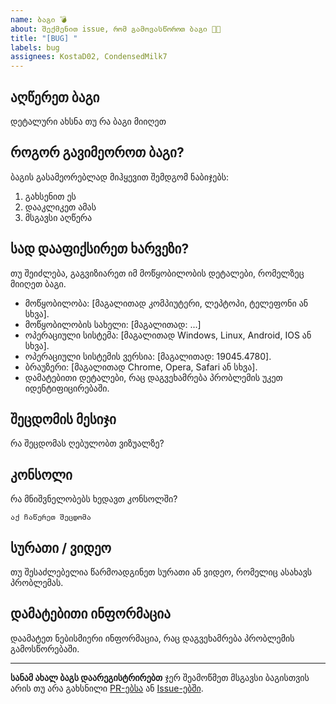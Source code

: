 ```yaml
---
name: ბაგი 💣
about: შექმენით issue, რომ გამოვასწოროთ ბაგი 👩‍💻
title: "[BUG] "
labels: bug
assignees: KostaD02, CondensedMilk7
---
```


## აღწერეთ ბაგი

დეტალური ახსნა თუ რა ბაგი მიიღეთ

## როგორ გავიმეოროთ ბაგი?

ბაგის გასამეორებლად მიჰყევით შემდგომ ნაბიჯებს:

1. გახსენით ეს
2. დააკლიკეთ ამას
3. მსგავსი აღწერა

## სად დააფიქსირეთ ხარვეზი?

თუ შეიძლება, გაგვიზიარეთ იმ მოწყობილობის დეტალები, რომელზეც მიიღეთ ბაგი.

- მოწყობილობა: [მაგალითად კომპიუტერი, ლეპტოპი, ტელეფონი ან სხვა].
- მოწყობილობის სახელი: [მაგალითად: ...]
- ოპერაციული სისტემა: [მაგალითად Windows, Linux, Android, IOS ან სხვა].
- ოპერაციული სისტემის ვერსია: [მაგალითად: 19045.4780].
- ბრაუზერი: [მაგალითად Chrome, Opera, Safari ან სხვა].
- დამატებითი დეტალები, რაც დაგვეხამრება პრობლემის უკეთ იდენტიფიცირებაში.

## შეცდომის მესიჯი

რა შეცდომას ღებულობთ ვიზუალზე?

## კონსოლი

რა მნიშვნელობებს ხედავთ კონსოლში?

```
აქ ჩაწერეთ შეცდომა
```

## სურათი / ვიდეო

თუ შესაძლებელია წარმოადგინეთ სურათი ან ვიდეო, რომელიც ასახავს პრობლემას.

## დამატებითი ინფორმაცია

დაამატეთ ნებისმიერი ინფორმაცია, რაც დაგვეხამრება პრობლემის გამოსწორებაში.

---

**სანამ ახალ ბაგს დაარეგისტრირებთ** ჯერ შეამოწმეთ მსგავსი ბაგისთვის არის თუ არა გახსნილი [PR-ებსა](https://github.com/educata/educata-style/pulls?q=is%3Aopen+is%3Apr+label%3Abug) ან [Issue-ებში](https://github.com/educata/educata-style/issues?q=is%3Aopen+is%3Aissue+label%3Abug).
